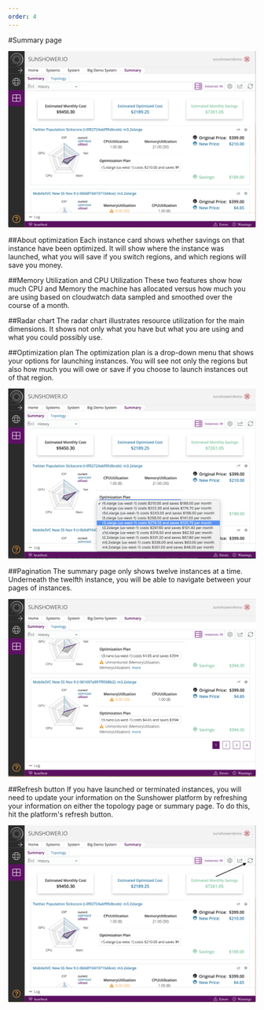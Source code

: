 ```yaml
---
order: 4
---
```


#Summary page

![Summary Page](./imgs/summary/summary-page.png)

##About optimization
Each instance card shows whether savings on that instance have been optimized. It will show 
where the instance was launched, what you will save if you switch regions, and which regions
will save you money. 

##Memory Utilization and CPU Utilization
These two features show how much CPU and Memory the machine has allocated versus how much you are using
based on cloudwatch data sampled and smoothed over the course of a month.

##Radar chart
The radar chart illustrates resource utilization for the main dimensions. It shows not only what
you have but what you are using and what you could possibly use. 

##Optimization plan
The optimization plan is a drop-down menu that shows your options for launching instances. You
will see not only the regions but also how much you will owe or save if you choose to 
launch instances out of that region.

![Optimization plan drop-down menu](./imgs/summary/optimization-plan.png)

##Pagination
The summary page only shows twelve instances at a time. Underneath the twelfth instance, you will be able to navigate between your pages of instances.

![Pagination](./imgs/summary/summary-pagination.png)

##Refresh button
If you have launched or terminated instances, you will need to update your information on the Sunshower platform by refreshing 
your information on either the topology page or summary page. To do this, hit the platform's refresh button.

![Refresh your information](./imgs/summary/summary-refresh.png)

